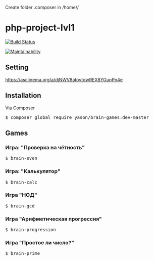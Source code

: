 Create folder .composer in /home/<name>/

# php-project-lvl1

[![Build Status](https://travis-ci.org/lobr17/php-project-lvl1.svg?branch=master)](https://travis-ci.org/lobr17/php-project-lvl1)

[![Maintainability](https://api.codeclimate.com/v1/badges/4e4aa115a4ae6df26a04/maintainability)](https://codeclimate.com/github/lobr17/php-project-lvl1/maintainability)


## Setting

https://asciinema.org/a/djNWV8atovtdwREX8YGupPn4e


## Installation
Via Composer

<pre>$ composer global require yason/brain-games:dev-master</pre>

## Games

### Игра: "Проверка на чётность"
<pre>$ brain-even</pre>

### Игра: "Калькулятор"
<pre>$ brain-calc</pre>

### Игра "НОД"
<pre>$ brain-gcd</pre>

### Игра "Арифметическая прогрессия"
<pre>$ brain-progression</pre>

### Игра "Простое ли число?"
<pre>$ brain-prime</pre>




